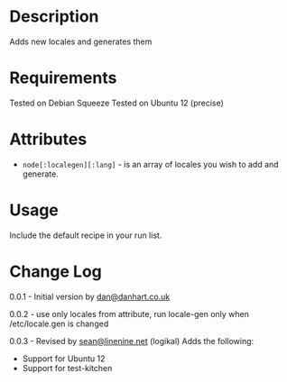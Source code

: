Description
===========

Adds new locales and generates them

Requirements
============

Tested on Debian Squeeze
Tested on Ubuntu 12 (precise)

Attributes
==========

* `node[:localegen][:lang]` - is an array of locales you wish to add and generate. 

Usage
=====

Include the default recipe in your run list.


Change Log
==========
0.0.1 - Initial version by dan@danhart.co.uk

0.0.2 - use only locales from attribute, run locale-gen only when /etc/locale.gen is changed

0.0.3 - Revised by sean@linenine.net (logikal)
Adds the following:
* Support for Ubuntu 12
* Support for test-kitchen
